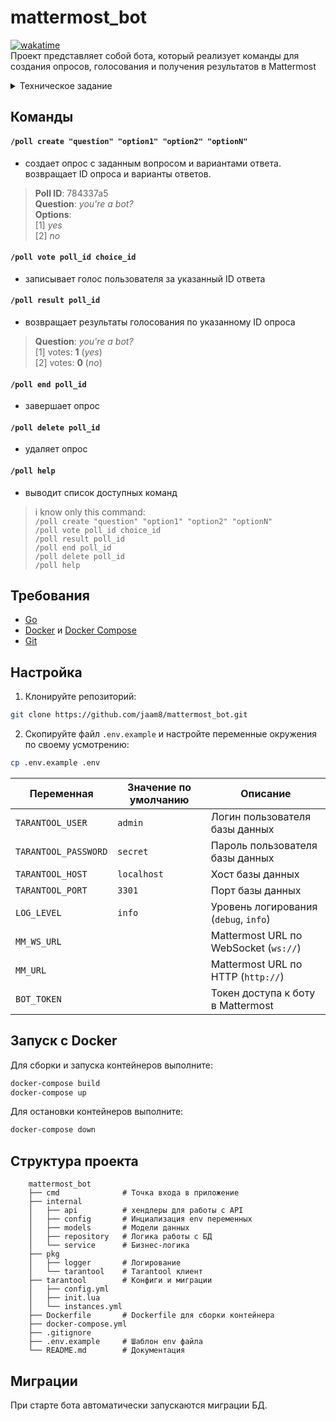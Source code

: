 # mattermost_bot
[![wakatime](https://wakatime.com/badge/user/018badf6-44ca-4a0f-82e9-9b27db08764a/project/c0105f89-e7d5-4ae3-9e01-6ac48f295a06.svg)](https://wakatime.com/badge/user/018badf6-44ca-4a0f-82e9-9b27db08764a/project/c0105f89-e7d5-4ae3-9e01-6ac48f295a06)  
Проект представляет собой бота, который реализует команды для создания опросов, голосования и получения результатов в Mattermost

<details>
<summary>Техническое задание</summary>
Необходимо добавить функционал для системы голосования внутри
чатов мессенджера Mattermost. Бот должен позволять пользователям
создавать голосования, голосовать за предложенные варианты и
просматривать результаты.
Функциональные требования:

1. Создание голосования (Бот регистрирует голосование и
возвращает сообщение с ID голосования и вариантами ответов).
2. Голосование (Пользователь отправляет команду, указывая ID
голосования и вариант ответа).
3. Просмотр результатов (Любой пользователь может запросить
текущие результаты голосования).
4. Завершение голосования (Создатель голосования может
завершить его досрочно).
5. Удаление голосования (Возможность удаления голосования).

Нефункциональные требования:
- Код должен быть написан на Go.
- Логирование действий.
- Хранение данных в Tarantool.
- Использование dokker и dokker-compose для поднятия и
развертывания dev-среды.
- Код должен быть выложен на github или аналог. Код должен быть
сопровожден инструкцией по сборке и установке.
</details>

## Команды
#### `/poll create "question" "option1" "option2" "optionN"`
- создает опрос с заданным вопросом и вариантами ответа.  
возвращает ID опроса и варианты ответов.  
>**Poll ID**: 784337a5  
**Question**: _you're a bot?_  
**Options**:  
  [1] _yes_  
  [2] _no_
#### `/poll vote poll_id choice_id` 
- записывает голос пользователя за указанный ID ответа

#### `/poll result poll_id`
- возвращает результаты голосования по указанному ID опроса 
>**Question**: _you're a bot?_  
    [1] votes: **1** (_yes_)  
    [2] votes: **0** (_no_)  
#### `/poll end poll_id`
- завершает опрос
#### `/poll delete poll_id`
- удаляет опрос
#### `/poll help`
- выводит список доступных команд   
>i know only this command:  
`/poll create "question" "option1" "option2" "optionN"`  
`/poll vote poll_id choice_id`  
`/poll result poll_id`  
`/poll end poll_id`  
`/poll delete poll_id`  
`/poll help`

## Требования

- [Go](https://go.dev/doc/install)
- [Docker](https://docs.docker.com/get-docker/) и [Docker Compose](https://docs.docker.com/compose/install/)
- [Git](https://git-scm.com/book/en/v2/Getting-Started-Installing-Git)

## Настройка
1. Клонируйте репозиторий:
```bash
git clone https://github.com/jaam8/mattermost_bot.git
```

2. Скопируйте файл `.env.example` и настройте переменные окружения по своему усмотрению:
```bash
cp .env.example .env
```

| Переменная           | Значение по умолчанию | Описание                              |
|----------------------|-----------------------|---------------------------------------|
| `TARANTOOL_USER`     | `admin`               | Логин пользователя базы данных        |
| `TARANTOOL_PASSWORD` | `secret`              | Пароль пользователя базы данных       |
| `TARANTOOL_HOST`     | `localhost`           | Хост базы данных                      |
| `TARANTOOL_PORT`     | `3301`                | Порт базы данных                      |
| `LOG_LEVEL`          | `info`                | Уровень логирования (`debug`, `info`) |
| `MM_WS_URL`          |                       | Mattermost URL по WebSocket (`ws://`) |
| `MM_URL`             |                       | Mattermost URL по HTTP   (`http://`)  |
| `BOT_TOKEN`          |                       | Токен доступа к боту в Mattermost     |

## Запуск с Docker

Для сборки и запуска контейнеров выполните:

```bash
docker-compose build
docker-compose up
```

Для остановки контейнеров выполните:

```bash
docker-compose down
```

## Структура проекта

```
    mattermost_bot
    ├── cmd              # Точка входа в приложение
    ├── internal         
    │   ├── api          # хендлеры для работы с API
    │   ├── config       # Инциализация env переменных
    │   ├── models       # Модели данных
    │   ├── repository   # Логика работы с БД
    │   └── service      # Бизнес-логика
    ├── pkg
    │   ├── logger       # Логирование
    │   └── tarantool    # Tarantool клиент
    ├── tarantool        # Конфиги и миграции
    │   ├── config.yml
    │   ├── init.lua
    │   └── instances.yml
    ├── Dockerfile       # Dockerfile для сборки контейнера
    ├── docker-compose.yml   
    ├── .gitignore       
    ├── .env.example     # Шаблон env файла
    └── README.md        # Документация
```

## Миграции

При старте бота автоматически запускаются миграции БД.  

